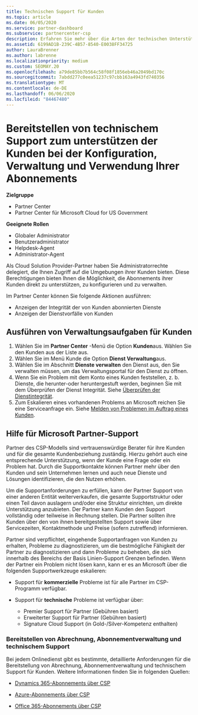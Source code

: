 ```yaml
---
title: Technischen Support für Kunden
ms.topic: article
ms.date: 06/05/2020
ms.service: partner-dashboard
ms.subservice: partnercenter-csp
description: Erfahren Sie mehr über die Arten der technischen Unterstützung von Cloud Solution Provider-Programmpartnern können Ihre Kunden anbieten.
ms.assetid: 6199AD1B-239C-4B57-8540-E0038FF34725
author: LauraBrenner
ms.author: labrenne
ms.localizationpriority: medium
ms.custom: SEOMAY.20
ms.openlocfilehash: a79de85bb7b564c58f08f1856eb46a2049bd170c
ms.sourcegitcommit: 7abdd277c0eea51237c97cbb163a4943fd740356
ms.translationtype: MT
ms.contentlocale: de-DE
ms.lasthandoff: 06/06/2020
ms.locfileid: "84467480"
---
```

# <a name="provide-technical-support-to-help-customers-configure-manage-and-use-their-subscriptions"></a>Bereitstellen von technischem Support zum unterstützen der Kunden bei der Konfiguration, Verwaltung und Verwendung Ihrer Abonnements

**Zielgruppe**

- Partner Center
- Partner Center für Microsoft Cloud for US Government

**Geeignete Rollen**
- Globaler Administrator
- Benutzeradministrator
- Helpdesk-Agent
- Administrator-Agent

Als Cloud Solution Provider-Partner haben Sie Administratorrechte delegiert, die Ihnen Zugriff auf die Umgebungen ihrer Kunden bieten. Diese Berechtigungen bieten Ihnen die Möglichkeit, die Abonnements ihrer Kunden direkt zu unterstützen, zu konfigurieren und zu verwalten.

Im Partner Center können Sie folgende Aktionen ausführen:

- Anzeigen der Integrität der von Kunden abonnierten Dienste
- Anzeigen der Dienstvorfälle von Kunden

## <a name="perform-admin-tasks-for-your-customers"></a>Ausführen von Verwaltungsaufgaben für Kunden

1. Wählen Sie im **Partner Center** -Menü die Option **Kunden**aus. Wählen Sie den Kunden aus der Liste aus.
2. Wählen Sie im Menü Kunde die Option **Dienst Verwaltung**aus.
3. Wählen Sie im Abschnitt **Dienste verwalten** den Dienst aus, den Sie verwalten müssen, um das Verwaltungsportal für den Dienst zu öffnen.
4. Wenn Sie ein Problem mit dem Konto eines Kunden feststellen, z. b. Dienste, die herunter-oder heruntergestuft werden, beginnen Sie mit dem Überprüfen der Dienst Integrität. Siehe [Überprüfen der Dienstintegrität](check-service-health.md).
5. Zum Eskalieren eines vorhandenen Problems an Microsoft reichen Sie eine Serviceanfrage ein. Siehe [Melden von Problemen im Auftrag eines Kunden](report-problems-on-behalf-of-a-customer.md).

## <a name="microsoft-partner-support-guidance"></a>Hilfe für Microsoft Partner-Support

Partner des CSP-Modells sind vertrauenswürdige Berater für ihre Kunden und für die gesamte Kundenbeziehung zuständig. Hierzu gehört auch eine entsprechende Unterstützung, wenn der Kunde eine Frage oder ein Problem hat. Durch die Supportkontakte können Partner mehr über den Kunden und sein Unternehmen lernen und auch neue Dienste und Lösungen identifizieren, die den Nutzen erhöhen.

Um die Supportanforderungen zu erfüllen, kann der Partner Support von einer anderen Entität weiterverkaufen, die gesamte Supportstruktur oder einen Teil davon auslagern und/oder eine Struktur einrichten, um direkte Unterstützung anzubieten.  Der Partner kann Kunden den Support vollständig oder teilweise in Rechnung stellen. Die Partner sollten ihre Kunden über den von ihnen bereitgestellten Support sowie über Servicezeiten, Kontaktmethode und Preise (sofern zutreffend) informieren. 

Partner sind verpflichtet, eingehende Supportanfragen von Kunden zu erhalten, Probleme zu diagnostizieren, um die bestmögliche Fähigkeit der Partner zu diagnostizieren und dann Probleme zu beheben, die sich innerhalb des Bereichs der Basis Linien-Support Grenzen befinden. Wenn der Partner ein Problem nicht lösen kann, kann er es an Microsoft über die folgenden Supportwerkzeuge eskalieren:

- Support für **kommerzielle** Probleme ist für alle Partner im CSP-Programm verfügbar.

- Support für **technische** Probleme ist verfügbar über:

  - Premier Support für Partner (Gebühren basiert)
  - Erweiterter Support für Partner (Gebühren basiert)
  - Signature Cloud Support (in Gold-/Silver-Kompetenz enthalten)

### <a name="providing-billing-subscription-management-and-technical-support"></a>Bereitstellen von Abrechnung, Abonnementverwaltung und technischem Support 

Bei jedem Onlinedienst gibt es bestimmte, detaillierte Anforderungen für die Bereitstellung von Abrechnung, Abonnementverwaltung und technischem Support für Kunden. Weitere Informationen finden Sie in folgenden Quellen:

- [Dynamics 365-Abonnements über CSP](https://www.microsoftpartnercommunity.com/t5/CSP/Microsoft-Partner-Support-Guidance/m-p/5262#M30)

- [Azure-Abonnements über CSP](https://www.microsoftpartnercommunity.com/t5/CSP/Microsoft-Partner-Support-Guidance/m-p/5263#M31)

- [Office 365-Abonnements über CSP](https://www.microsoftpartnercommunity.com/t5/CSP/Microsoft-Partner-Support-Guidance/m-p/5264#M32)

